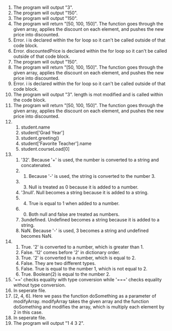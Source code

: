 1. The program will output "3".
2. The program will output "150".
3. The program will output "150".
4. The program will return "[50, 100, 150]". The function goes through the given array, applies the discount on each element, and pushes the new price into discounted.
5. Error. i is declared within the for loop so it can't be called outside of that code block.
6. Error. discountedPrice is declared within the for loop so it can't be called outside of that code block.
7. The program will output "150".
8. The program will return "[50, 100, 150]". The function goes through the given array, applies the discount on each element, and pushes the new price into discounted.
9. Error. i is declared within the for loop so it can't be called outside of that code block.
10. The program will output "3". length is mot modified and is called within the code block.
11. The program will return "[50, 100, 150]". The function goes through the given array, applies the discount on each element, and pushes the new price into discounted.
12. 
    1. student.name 
    2. student['Grad Year']
    3. student.greeting()
    4. student['Favorite Teacher'].name
    5. student.courseLoad[0]
13. 
    1. '32'. Because '+' is used, the number is converted to a string and concatenated.
    2. 1. Because '-' is used, the string is converted to the number 3.
    3. 3. Null is treated as 0 because it is added to a number.
    4. '3null'. Null becomes a string because it is added to a string.
    5. 4. True is equal to 1 when added to a number.
    6. 0. Both null and false are treated as numbers.
    7. 3undefined. Undefined becomes a string because it is added to a string.
    8. NaN. Because '-' is used, 3 becomes a string and undefined becomes NaN.
14. 
    1. True. '2' is converted to a number, which is greater than 1.
    2. False. '12' comes before '2' in dictionary order.
    3. True. '2' is converted to a number, which is equal to 2.
    4. False. They are two different types.
    5. False. True is equal to the number 1, which is not equal to 2.
    6. True. Boolean(2) is equal to the number 2.
15. '==' checks equality with type conversion while '===' checks equality without type conversion.
16. In seperate file.
17. [2, 4, 6]. Here we pass the function doSomething as a parameter of modifyArray. modifyArray takes the given array and the function doSomething and modifies the array, which is multiply each element by 2 in this case.
18. In seperate file.
19. The program will output "1 4 3 2".



